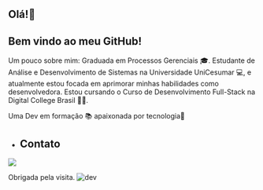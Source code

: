   ## Olá!👋
  ## Bem vindo ao meu GitHub!

  Um pouco sobre mim:
  Graduada em Processos Gerenciais 🎓. Estudante de Análise e Desenvolvimento de Sistemas na Universidade UniCesumar 💻, e atualmente estou focada em aprimorar minhas habilidades como 
  desenvolvedora. Estou cursando o Curso de Desenvolvimento Full-Stack na Digital College Brasil 👩‍💻.
  
  Uma Dev em formação 📚 apaixonada por tecnologia💜
  

 - ## Contato

 <a href="https://www.linkedin.com/in/adriele-oliveira-275251191/" target="_blank"><img loading="lazy" src="https://img.shields.io/badge/-LinkedIn-%230077B5?style=for-the- 
   badge&logo=linkedin&logoColor=white" target="_blank"></a>

  Obrigada pela visita.
  ![dev](https://github.com/adrieleaquino/adrieleaquino/assets/110426119/13dd0e61-549c-4be3-836d-e775bdae0c9a)
